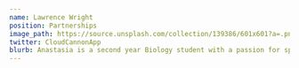 ```yaml
---
name: Lawrence Wright
position: Partnerships
image_path: https://source.unsplash.com/collection/139386/601x601?a=.png
twitter: CloudCannonApp
blurb: Anastasia is a second year Biology student with a passion for space, who intends on studying astrobiology in the future.
---
```


